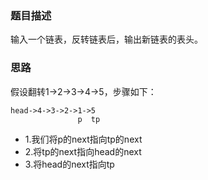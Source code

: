 ### 题目描述

输入一个链表，反转链表后，输出新链表的表头。

### 思路

假设翻转1->2->3->4->5，步骤如下：

```
head->4->3->2->1->5
               p  tp
```
- 1.我们将p的next指向tp的next
- 2.将tp的next指向head的next
- 3.将head的next指向tp
